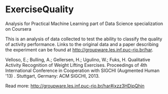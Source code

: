ExerciseQuality
===============

Analysis for Practical Machine Learning part of Data Science specialization on Coursera

This is an analysis of data collected to test the ability to classify the quality of activity performance. Links to the original data and a paper describing the experiment can be found at <http://groupware.les.inf.puc-rio.br/har>.   

Velloso, E.; Bulling, A.; Gellersen, H.; Ugulino, W.; Fuks, H. Qualitative Activity Recognition of Weight Lifting Exercises. Proceedings of 4th International Conference in Cooperation with SIGCHI (Augmented Human '13) . Stuttgart, Germany: ACM SIGCHI, 2013.

Read more: <http://groupware.les.inf.puc-rio.br/har#ixzz3HDipQhjn>